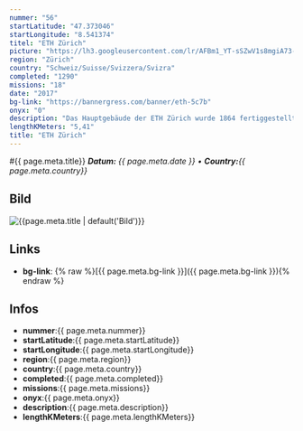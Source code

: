```yaml
---
nummer: "56"
startLatitude: "47.373046"
startLongitude: "8.541374"
titel: "ETH Zürich"
picture: "https://lh3.googleusercontent.com/lr/AFBm1_YT-sSZwV1s8mgiA73-pQQDBM6MHhQUbSoKruWVbLgj5G8TtAcTDs_vPr0xBp3xnkpjNBtCdZtufiiUzAQDj61pfNf5OM88cONE_xIwlxIPcOCG4_J6HR0LUc7-lMdIuu3xVpQM8kNRLd9wAzEX7TJ3Uwy8YHYaLb81psaioNdh9DqkEDNfTKdN9YtZvScS7NKe90fvhUxxSifRlCowwG_rp30PehKQaRSDCH1b09FZc7NAqbUeDJM-p8R69ljfsb1il5QBIdbxPmF61EuEnGOt3shvFQlN4DAXidPs1yovVxIMFb9b7Lmrf6U6sqWjjdS75Tl1cv0c65mwKfZLLY5fVNSDI7FTQkQqCJWARdAKHboXERI3npk0I-rDBzH4vivq5qrR8fI86nUnoG4Y4zkoaZNbLVM7eJ00q5sLUUepsyzsddKFFQj0ogI55vmrKdLU_498qnqPEY7LwX3izKkN29M1AjDeWfXWgCHersP8qy3Aexym7mluf31cmk_6aRIJzI8yHk06VnBJb5CsEAQXUb4BtKt3G1QX-S0rhivWLQ4Iu_x-m1EPjaI720Eqbn-ZsPMTvX796c9fZbqCJk2PbNSbsCY2-Jfo1RPzh2NAOl3TFBrC56Xr8hzqFXkP4jqscdylRiiToEryeKWr6pvpVLgkNRAXhanSXkGj1_4z5W2AsNC-T_YELQhx1BvgmzouRRJtwPlSrUIXagLl25M3MCgMluaRVOz25NR89t4oV1vRL2DSpgm_ushjNkNLyPKFTreX9arCo4wHxuKMgMYaV9iB3XZ02onOaN_IL0dlv5atecWMQ247BvJwWR3zY5NwkxJbdlbhKtQiZmleNZBzp2ycORPlT4hz"
region: "Zürich"
country: "Schweiz/Suisse/Svizzera/Svizra"
completed: "1290"
missions: "18"
date: "2017"
bg-link: "https://bannergress.com/banner/eth-5c7b"
onyx: "0"
description: "Das Hauptgebäude der ETH Zürich wurde 1864 fertiggestellt. Von 1915 bis 1925 erhielt es ihr heutiges Aussehen."
lengthKMeters: "5,41"
title: "ETH Zürich"
---
```


#{{ page.meta.title}}
_**Datum:** {{ page.meta.date }} • **Country:**{{ page.meta.country}}_

## Bild
![{{page.meta.title | default('Bild')}}]({{page.meta.picture}})

## Links
- **bg-link**: {% raw %}[{{ page.meta.bg-link }}]({{ page.meta.bg-link }}){% endraw %}

## Infos
- **nummer**:{{ page.meta.nummer}}
- **startLatitude**:{{ page.meta.startLatitude}}
- **startLongitude**:{{ page.meta.startLongitude}}
- **region**:{{ page.meta.region}}
- **country**:{{ page.meta.country}}
- **completed**:{{ page.meta.completed}}
- **missions**:{{ page.meta.missions}}
- **onyx**:{{ page.meta.onyx}}
- **description**:{{ page.meta.description}}
- **lengthKMeters**:{{ page.meta.lengthKMeters}}

